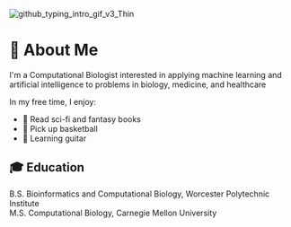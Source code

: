 
![github_typing_intro_gif_v3_Thin](https://github.com/psimps21/psimps21/assets/49768567/92375801-c022-4639-bd13-629ea7fd0806)

<!--
Thicker GIF
![github_typing_intro_gif](https://github.com/psimps21/psimps21/assets/49768567/3af8818c-6c42-4a87-b22a-cc0b03ea6706)
-->

# 🧬 About Me

I'm a Computational Biologist interested in applying machine learning and artificial intelligence to problems in biology, medicine, and healthcare

In my free time, I enjoy:
-  📖 Read sci-fi and fantasy books
-  🏀 Pick up basketball
-  🎸 Learning guitar

## 🎓 Education
B.S. Bioinformatics and Computational Biology, Worcester Polytechnic Institute  
M.S. Computational Biology, Carnegie Mellon University

<!--
**psimps21/psimps21** is a ✨ _special_ ✨ repository because its `README.md` (this file) appears on your GitHub profile.

Here are some ideas to get you started:

- 🔭 I’m currently working on ...
- 🌱 I’m currently learning ...
- 👯 I’m looking to collaborate on ...
- 🤔 I’m looking for help with ...
- 💬 Ask me about ...
- 📫 How to reach me: ...
- 😄 Pronouns: ...
- ⚡ Fun fact: ...
-->

<!--
### Sources of inspiration for this README
- Different user on this well curated list: https://github.com/abhisheknaiidu/awesome-github-profile-readme
- * Specifically [Raymond Li](https://github.com/Raymo111)
-->


